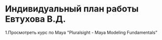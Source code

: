 # Индивидуальный план работы Евтухова В.Д.
1.Просмотреть курс по Maya "Pluralsight - Maya Modeling Fundamentals"
